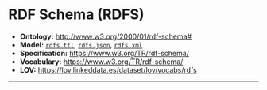 # RDF Schema (RDFS)

- **Ontology:** http://www.w3.org/2000/01/rdf-schema#
- **Model:** [`rdfs.ttl`](local/rdfs.ttl), [`rdfs.json`](local/rdfs.json), [`rdfs.xml`](local/rdfs.xml)
- **Specification:** https://www.w3.org/TR/rdf-schema/
- **Vocabulary:** https://www.w3.org/TR/rdf-schema/
- **LOV:** https://lov.linkeddata.es/dataset/lov/vocabs/rdfs

---
